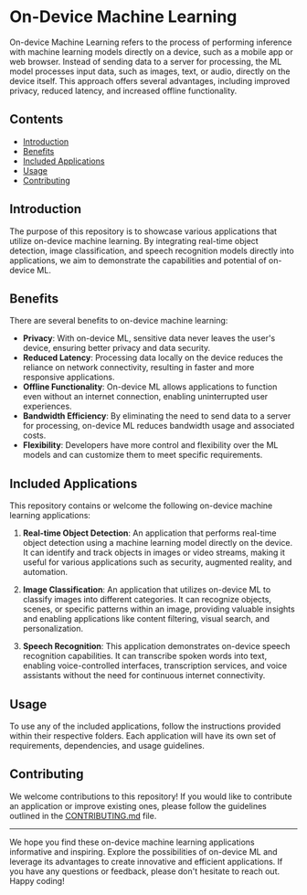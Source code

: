 # On-Device Machine Learning

On-device Machine Learning refers to the process of performing inference with machine learning models directly on a device, such as a mobile app or web browser. Instead of sending data to a server for processing, the ML model processes input data, such as images, text, or audio, directly on the device itself. This approach offers several advantages, including improved privacy, reduced latency, and increased offline functionality.

## Contents

- [Introduction](#introduction)
- [Benefits](#benefits)
- [Included Applications](#included-applications)
- [Usage](#usage)
- [Contributing](#contributing)

## Introduction

The purpose of this repository is to showcase various applications that utilize on-device machine learning. By integrating real-time object detection, image classification, and speech recognition models directly into applications, we aim to demonstrate the capabilities and potential of on-device ML.

## Benefits

There are several benefits to on-device machine learning:

- **Privacy**: With on-device ML, sensitive data never leaves the user's device, ensuring better privacy and data security.
- **Reduced Latency**: Processing data locally on the device reduces the reliance on network connectivity, resulting in faster and more responsive applications.
- **Offline Functionality**: On-device ML allows applications to function even without an internet connection, enabling uninterrupted user experiences.
- **Bandwidth Efficiency**: By eliminating the need to send data to a server for processing, on-device ML reduces bandwidth usage and associated costs.
- **Flexibility**: Developers have more control and flexibility over the ML models and can customize them to meet specific requirements.

## Included Applications

This repository contains or welcome the following on-device machine learning applications:

1. **Real-time Object Detection**: An application that performs real-time object detection using a machine learning model directly on the device. It can identify and track objects in images or video streams, making it useful for various applications such as security, augmented reality, and automation.

2. **Image Classification**: An application that utilizes on-device ML to classify images into different categories. It can recognize objects, scenes, or specific patterns within an image, providing valuable insights and enabling applications like content filtering, visual search, and personalization.

3. **Speech Recognition**: This application demonstrates on-device speech recognition capabilities. It can transcribe spoken words into text, enabling voice-controlled interfaces, transcription services, and voice assistants without the need for continuous internet connectivity.

## Usage

To use any of the included applications, follow the instructions provided within their respective folders. Each application will have its own set of requirements, dependencies, and usage guidelines.

## Contributing

We welcome contributions to this repository! If you would like to contribute an application or improve existing ones, please follow the guidelines outlined in the [CONTRIBUTING.md](https://github.com/CognitiveLab-tech/World-of-AI/blob/main/CONTRIBUTING.md) file.

---

We hope you find these on-device machine learning applications informative and inspiring. Explore the possibilities of on-device ML and leverage its advantages to create innovative and efficient applications. If you have any questions or feedback, please don't hesitate to reach out. Happy coding!
